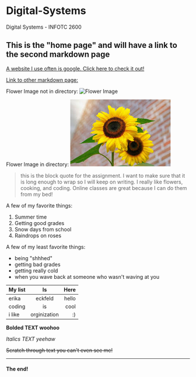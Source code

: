 # Digital-Systems
Digital Systems - INFOTC 2600

## This is the "home page" and will have a link to the second markdown page

[A website I use often is google. Click here to check it out!](https://www.google.com)

[Link to other markdown page:](https://github.com/ErikaEckfeld/Digital-Systems/blob/master/markdown2.md)

Flower Image not in directory: 
![Flower Image](https://upload.wikimedia.org/wikipedia/en/3/3f/Oxalis_tetraphylla_flower.jpg "Flower image")

Flower Image in directory:
![alt text](https://github.com/ErikaEckfeld/Digital-Systems/blob/master/flower.jpeg "Flower image")

> this is the block quote for the assignment. I want to make sure that it is long enough to wrap so I will keep on writing. I really like flowers, cooking, and coding. Online classes are great because I can do them from my bed!

A few of my favorite things:
1. Summer time
2. Getting good grades
4. Snow days from school
5. Raindrops on roses

A few of my least favorite things:
* being "shhhed"
* getting bad grades
* getting really cold
* when you wave back at someone who wasn't waving at you

| My list       | Is            | Here  |
| ------------- |:-------------:| -----:|
| erika         | eckfeld       | hello |
| coding        | is            |  cool |
| i like        | orginization  |    :) |

**Bolded TEXT woohoo**

*Italics TEXT yeehaw*

~~Scratch through text you can't even see me!~~

---

#### The end!




